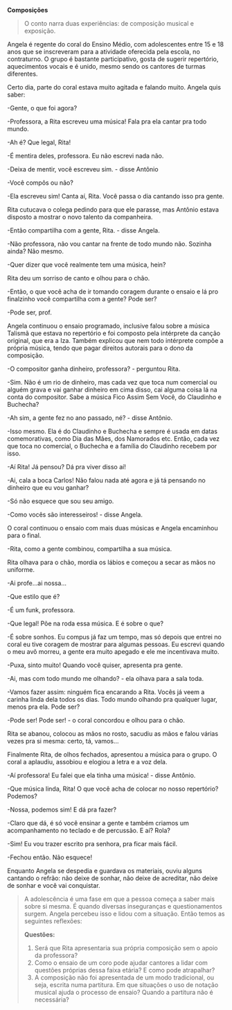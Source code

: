 **Composições**

>O conto narra duas experiências: de composição musical e exposição.

Angela é regente do coral do Ensino Médio, com adolescentes entre 15 e 18 anos que se inscreveram para a atividade oferecida pela escola, no contraturno. O grupo é bastante participativo, gosta de sugerir repertório, aquecimentos vocais e é unido, mesmo sendo os cantores de turmas diferentes.

Certo dia, parte do coral estava muito agitada e falando muito. Angela quis saber:

-Gente, o que foi agora?

 -Professora, a Rita escreveu uma música! Fala pra ela cantar pra todo mundo.

-Ah é? Que legal, Rita!

-É mentira deles, professora. Eu não escrevi nada não.

-Deixa de mentir, você escreveu sim. - disse Antônio

-Você compôs ou não?

-Ela escreveu sim! Canta aí, Rita. Você passa o dia cantando isso pra gente.

Rita cutucava o colega pedindo para que ele parasse, mas Antônio estava disposto a mostrar o novo talento da companheira.

-Então compartilha com a gente, Rita. - disse Angela.

-Não professora, não vou cantar na frente de todo mundo não. Sozinha ainda? Não mesmo.

-Quer dizer que você realmente tem uma música, hein?

Rita deu um sorriso de canto e olhou para o chão.

-Então, o que você acha de ir tomando coragem durante o ensaio e lá pro finalzinho você compartilha com a gente? Pode ser?

-Pode ser, prof.

Angela continuou o ensaio programado, inclusive falou sobre a música Talismã que estava no repertório e foi composto pela intérprete da canção original, que era a Iza. Também explicou que nem todo intérprete compõe a própria música, tendo que pagar direitos autorais para o dono da composição.

-O compositor ganha dinheiro, professora? - perguntou Rita.

-Sim. Não é um rio de dinheiro, mas cada vez que toca num comercial ou alguém grava e vai ganhar dinheiro em cima disso, cai alguma coisa lá na conta do compositor. Sabe a música Fico Assim Sem Você, do Claudinho e Buchecha?

-Ah sim, a gente fez no ano passado, né? - disse Antônio.

-Isso mesmo. Ela é do Claudinho e Buchecha e sempre é usada em datas comemorativas, como Dia das Mães, dos Namorados etc. Então, cada vez que toca no comercial, o Buchecha e a família do Claudinho recebem por isso.

-Aí Rita! Já pensou? Dá pra viver disso aí!

-Ai, cala a boca Carlos! Não falou nada até agora e já tá pensando no dinheiro que eu vou ganhar?

-Só não esquece que sou seu amigo.

-Como vocês são interesseiros! - disse Angela.

O coral continuou o ensaio com mais duas músicas e Angela encaminhou para o final.

-Rita, como a gente combinou, compartilha a sua música.

Rita olhava para o chão, mordia os lábios e começou a secar as mãos no uniforme.

-Ai profe…ai nossa…

-Que estilo que é?

-É um funk, professora.

-Que legal! Põe na roda essa música. E é sobre o que?

-É sobre sonhos. Eu compus já faz um tempo, mas só depois que entrei no coral eu tive coragem de mostrar para algumas pessoas. Eu escrevi quando o meu avô morreu, a gente era muito apegado e ele me incentivava muito.

-Puxa, sinto muito! Quando você quiser, apresenta pra gente.

-Ai, mas com todo mundo me olhando? - ela olhava para a sala toda.

-Vamos fazer assim: ninguém fica encarando a Rita. Vocês já veem a carinha linda dela todos os dias. Todo mundo olhando pra qualquer lugar, menos pra ela. Pode ser?

-Pode ser! Pode ser! - o coral concordou e olhou para o chão.

Rita se abanou, colocou as mãos no rosto, sacudiu as mãos e falou várias vezes pra si mesma: certo, tá, vamos…

Finalmente Rita, de olhos fechados, apresentou a música para o grupo. O coral a aplaudiu, assobiou e elogiou a letra e a voz dela.

-Aí professora! Eu falei que ela tinha uma música! - disse Antônio.

-Que música linda, Rita! O que você acha de colocar no nosso repertório? Podemos?

-Nossa, podemos sim! E dá pra fazer?

-Claro que dá, é só você ensinar a gente e também criamos um acompanhamento no teclado e de percussão. E aí? Rola?

-Sim! Eu vou trazer escrito pra senhora, pra ficar mais fácil.

-Fechou então. Não esquece!

Enquanto Angela se despedia e guardava os materiais, ouviu alguns cantando o refrão: não deixe de sonhar, não deixe de acreditar, não deixe de sonhar e você vai conquistar.

>A adolescência é uma fase em que a pessoa começa a saber mais sobre si mesma. É quando diversas inseguranças e questionamentos surgem. Angela percebeu isso e lidou com a situação. Então temos as seguintes reflexões:
>
>**Questões:**
>1. Será que Rita apresentaria sua própria composição sem o apoio da professora? 
>2. Como o ensaio de um coro pode ajudar cantores a lidar com questões próprias dessa faixa etária? E como pode atrapalhar?  
>3. A composição não foi apresentada de um modo tradicional, ou seja, escrita numa partitura. Em que situações o uso de notação musical ajuda o processo de ensaio? Quando a partitura não é necessária?
